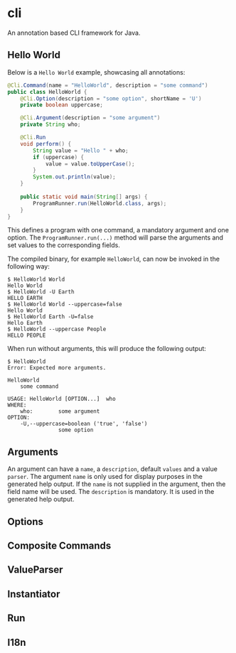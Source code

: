 # cli

An annotation based CLI framework for Java.

## Hello World

Below is a `Hello World` example, showcasing all annotations:

```Java
@Cli.Command(name = "HelloWorld", description = "some command")
public class HelloWorld {
    @Cli.Option(description = "some option", shortName = 'U')
    private boolean uppercase;

    @Cli.Argument(description = "some argument")
    private String who;

    @Cli.Run
    void perform() {
        String value = "Hello " + who;
        if (uppercase) {
            value = value.toUpperCase();
        }
        System.out.println(value);
    }
    
    public static void main(String[] args) {
        ProgramRunner.run(HelloWorld.class, args);
    }
}
```

This defines a program with one command, a mandatory argument and one option. The `ProgramRunner.run(...)` method will
parse the arguments and set values to the corresponding fields.

The compiled binary, for example `HelloWorld`, can now be invoked in the following way:

```
$ HelloWorld World
Hello World
$ HelloWorld -U Earth
HELLO EARTH
$ HelloWorld World --uppercase=false
Hello World
$ HelloWorld Earth -U=false
Hello Earth
$ HelloWorld --uppercase People
HELLO PEOPLE
```

When run without arguments, this will produce the following output:

```
$ HelloWorld
Error: Expected more arguments.

HelloWorld
    some command

USAGE: HelloWorld [OPTION...]  who
WHERE:
    who:        some argument
OPTION:
    -U,--uppercase=boolean ('true', 'false') 
                some option
```

## Arguments

An argument can have a `name`, a `description`, default `values` and a value `parser`.
The argument `name` is only used for display purposes in the generated help output.
If the `name` is not supplied in the argument, then the field name will be used.
The `description` is mandatory. It is used in the generated help output.

## Options
## Composite Commands
## ValueParser
## Instantiator
## Run
## I18n